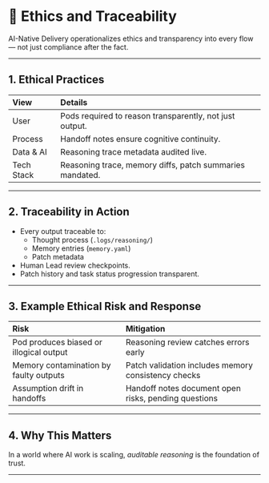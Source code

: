 # 🧠 Ethics and Traceability

AI-Native Delivery operationalizes ethics and transparency into every flow — not just compliance after the fact.

---

## 1. Ethical Practices

| View | Details |
|:---|:---|
| User | Pods required to reason transparently, not just output. |
| Process | Handoff notes ensure cognitive continuity. |
| Data & AI | Reasoning trace metadata audited live. |
| Tech Stack | Reasoning trace, memory diffs, patch summaries mandated. |

---

## 2. Traceability in Action

- Every output traceable to:
  - Thought process (`.logs/reasoning/`)
  - Memory entries (`memory.yaml`)
  - Patch metadata
- Human Lead review checkpoints.
- Patch history and task status progression transparent.

---

## 3. Example Ethical Risk and Response

| Risk | Mitigation |
|:---|:---|
| Pod produces biased or illogical output | Reasoning review catches errors early |
| Memory contamination by faulty outputs | Patch validation includes memory consistency checks |
| Assumption drift in handoffs | Handoff notes document open risks, pending questions |

---

## 4. Why This Matters

In a world where AI work is scaling, *auditable reasoning* is the foundation of trust.

---
